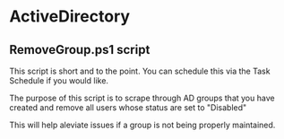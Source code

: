 # ActiveDirectory


## RemoveGroup.ps1 script
This script is short and to the point. You can schedule this via the Task Schedule if you would like.

The purpose of this script is to scrape through AD groups that you have created and remove all users whose status are set to "Disabled"

This will help aleviate issues if a group is not being properly maintained.